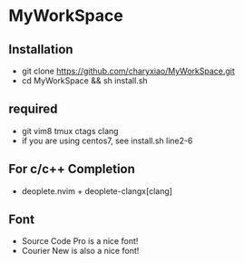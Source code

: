 # MyWorkSpace

## Installation
* git clone https://github.com/charyxiao/MyWorkSpace.git
* cd MyWorkSpace && sh install.sh

## required
* git vim8 tmux ctags clang
* if you are using centos7, see install.sh line2-6

## For c/c++ Completion
* deoplete.nvim + deoplete-clangx[clang]

## Font
* Source Code Pro is a nice font!
* Courier New is also a nice font!
